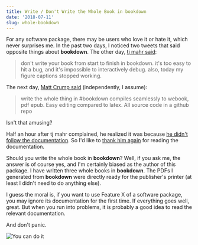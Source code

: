 ```yaml
---
title: Write / Don't Write the Whole Book in bookdown
date: '2018-07-11'
slug: whole-bookdown
---
```


For any software package, there may be users who love it or hate it, which never surprises me. In the past two days, I noticed two tweets that said opposite things about **bookdown**. The other day, [tj mahr said](https://tw.com/tjmahr/status/1016504012802322434):

> don't write your book from start to finish in bookdown. it's too easy to hit a bug, and it's impossible to interactively debug. also, today my figure captions stopped working.

The next day, [Matt Crump said](https://tw.com/MattCrump_/status/1016727443716149250) (independently, I assume):

> write the whole thing in #bookdown compiles seamlessly to webook, pdf epub. Easy editing compared to latex. All source code in a github repo

Isn't that amusing?

Half an hour after tj mahr complained, he realized it was because [he didn't follow the documentation](https://tw.com/tjmahr/status/1016512045284577280). So I'd like to [thank him again](/en/2017/11/thanks-tj-mahr/) for reading the documentation.

Should you write the whole book in **bookdown**? Well, if you ask me, the answer is of course yes, and I'm certainly biased as the author of this package. I have written three whole books in **bookdown**. The PDFs I generated from **bookdown** were directly ready for the publisher's printer (at least I didn't need to do anything else).

I guess the moral is, if you want to use Feature X of a software package, you may ignore its documentation for the first time. If everything goes well, great. But when you run into problems, it is probably a good idea to read the relevant documentation.

And don't panic.

![You can do it](https://slides.yihui.org/gif/you-can-do-it.gif)
